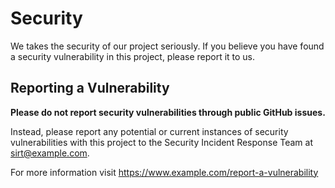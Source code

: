# Security

We takes the security of our project seriously. If you believe
you have found a security vulnerability in this project, please report it
to us.

## Reporting a Vulnerability

**Please do not report security vulnerabilities through public GitHub issues.**

Instead, please report any potential or current instances of security
vulnerabilities with this project to the Security Incident Response Team
at <sirt@example.com>.

For more information visit
<https://www.example.com/report-a-vulnerability>
